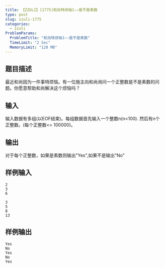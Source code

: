 ```yaml
---
title: 【ZZULI】[1775]和尚特烦恼1——是不是素数
type: post
slug: zzuli-1775
categories:
  - zzuli
ProblemParams:
  ProblemTitle: "和尚特烦恼1——是不是素数"
  TimeLimit: "2 Sec"
  MemoryLimit: "128 MB"
---
```


## 题目描述

最近和尚因为一件事特烦恼。有一位施主向和尚询问一个正整数是不是素数的问题。你愿意帮助和尚解决这个烦恼吗？

## 输入

输入数据有多组(以EOF结束)。每组数据首先输入一个整数n(n<100). 然后有n个正整数。(每个正整数<= 100000)。

## 输出

对于每个正整数，如果是素数则输出"Yes",如果不是输出"No"

## 样例输入

```
2
3
6

3
5
8
13
```

## 样例输出

```
Yes
No
Yes
No
Yes
```
